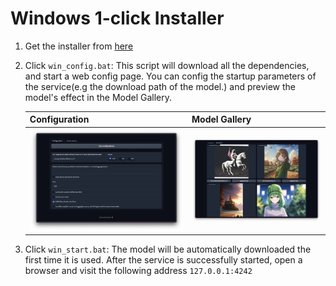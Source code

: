 # Windows 1-click Installer

1. Get the installer from [here](https://panicbyte.lemonsqueezy.com/checkout?cart=57117696-144d-4f6d-8cee-f21130b3412a)
2. Click `win_config.bat`: This script will download all the dependencies, and start a web config page. You can config the startup parameters of the service(e.g the download path of the model.) and preview the model's effect in the Model Gallery.

   | Configuration                         | Model Gallery                          |
   | ------------------------------------- | -------------------------------------- |
   | ![config](./images/configuration.png) | ![gallery](./images/model_gallery.jpg) |

3. Click `win_start.bat`: The model will be automatically downloaded the first time it is used. After the service is successfully started, open a browser and visit the following address `127.0.0.1:4242`
